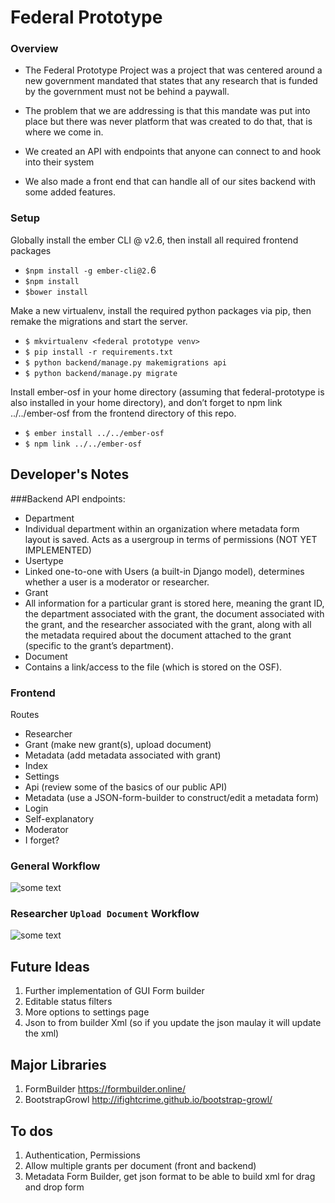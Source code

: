 Federal Prototype
============

### Overview
* The Federal Prototype Project was a project that was centered around a new government mandated that states that any research that is funded by the government must not be behind a paywall.

* The problem that we are addressing is that this mandate was put into place but there was never  platform that was created to do that, that is where we come in. 

* We created an API with endpoints that anyone can connect to and hook into their system
* We also made a front end that can handle all of our sites backend with some added features.

### Setup
Globally install the ember CLI @ v2.6, then install all required frontend packages

- `$npm install -g ember-cli@2.`6
- `$npm install`
- `$bower install`

Make a new virtualenv, install the required python packages via pip, then remake the migrations and start the server.

- `$ mkvirtualenv <federal prototype venv>`
- `$ pip install -r requirements.txt`
- `$ python backend/manage.py makemigrations api`
- `$ python backend/manage.py migrate`

Install ember-osf in your home directory (assuming that federal-prototype is also installed in your home directory), and don’t forget to npm link ../../ember-osf from the frontend directory of this repo.
- `$ ember install ../../ember-osf`
- `$ npm link ../../ember-osf`

## Developer's Notes
###Backend
API endpoints:

* Department
 * Individual department within an organization where metadata form layout is saved.
Acts as a usergroup in terms of permissions (NOT YET IMPLEMENTED)
* Usertype
 * Linked one-to-one with Users (a built-in Django model), determines whether a user is a moderator or researcher.
* Grant
 * All information for a particular grant is stored here, meaning the grant ID, the department associated with the grant, the document associated with the grant, and the researcher associated with the grant, along with all the metadata required about the document attached to the grant (specific to the grant’s department).
* Document
 * Contains a link/access to the file (which is stored on the OSF).

### Frontend
Routes

* Researcher
 * Grant (make new grant(s), upload document)
 * Metadata (add metadata associated with grant)
 * Index
* Settings
 * Api (review some of the basics of our public API)
 * Metadata (use a JSON-form-builder to construct/edit a metadata form)
* Login
 * Self-explanatory
* Moderator
 * I forget?

### General Workflow
![some text](https://raw.githubusercontent.com/Rytiggy/Federal-Prototype/master/Federal%20Prototype%20Documentation%20(1).png)

### Researcher `Upload Document` Workflow
![some text](https://raw.githubusercontent.com/Rytiggy/Federal-Prototype/master/Federal%20Prototype%20Documentation.png)

## Future Ideas
1. Further implementation of GUI Form builder 
2. Editable status filters 
3. More options to settings page 
4. Json to from builder Xml (so if you update the json maulay it will update the xml)

## Major Libraries 
1. FormBuilder https://formbuilder.online/
2. BootstrapGrowl http://ifightcrime.github.io/bootstrap-growl/

## To dos
1. Authentication, Permissions
2. Allow multiple grants per document (front and backend)
3. Metadata Form Builder, get json format to be able to build xml for drag and drop form
